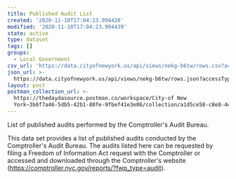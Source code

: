 ```yaml
---
title: Published Audit List
created: '2020-11-10T17:04:23.994428'
modified: '2020-11-10T17:04:23.994439'
state: active
type: dataset
tags: []
groups:
  - Local Government
csv_url: 'https://data.cityofnewyork.us/api/views/nekg-b6tw/rows.csv?accessType=DOWNLOAD'
json_url: >-
  https://data.cityofnewyork.us/api/views/nekg-b6tw/rows.json?accessType=DOWNLOAD
layout: post
postman_collection_url: >-
  https://thedaydasource.postman.co/workspace/City-of New
  York~3b6f7a46-5db5-42b1-80fe-9fbef41e3e06/collection/a1d5ce58-c8e8-4e3c-a2f3-58a17f62829e
---
```

List of published audits performed by the Comptroller's Audit Bureau.

This data set provides a list of published audits conducted by the Comptroller's Audit Bureau. The audits listed here can be requested by filing a Freedom of Information Act request with the Comptroller or accessed and downloaded through the Comptroller's website (https://comptroller.nyc.gov/reports/?fwp_type=audit).
